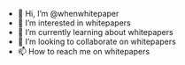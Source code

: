 - 👋 Hi, I’m @whenwhitepaper
- 👀 I’m interested in whitepapers
- 🌱 I’m currently learning about whitepapers
- 💞️ I’m looking to collaborate on whitepapers
- 📫 How to reach me on whitepapers

<!---
whenwhitepaper/whenwhitepaper is a ✨ special ✨ repository because its `README.md` (this file) appears on your GitHub profile.
You can click the Preview link to take a look at your changes.
--->
